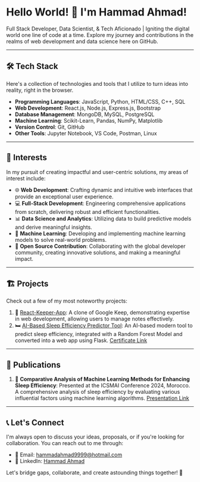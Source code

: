 # Hello World! 👋 I'm Hammad Ahmad!

Full Stack Developer, Data Scientist, & Tech Aficionado | Igniting the digital world one line of code at a time. Explore my journey and contributions in the realms of web development and data science here on GitHub.

---

## 🛠 Tech Stack

Here's a collection of technologies and tools that I utilize to turn ideas into reality, right in the browser.

- **Programming Languages**: JavaScript, Python, HTML/CSS, C++, SQL
- **Web Development**: React.js, Node.js, Express.js, Bootstrap
- **Database Management**: MongoDB, MySQL, PostgreSQL
- **Machine Learning**: Scikit-Learn, Pandas, NumPy, Matplotlib
- **Version Control**: Git, GitHub
- **Other Tools**: Jupyter Notebook, VS Code, Postman, Linux

---

## 🎯 Interests

In my pursuit of creating impactful and user-centric solutions, my areas of interest include:

- 🌐 **Web Development**: Crafting dynamic and intuitive web interfaces that provide an exceptional user experience.
- 💻 **Full-Stack Development**: Engineering comprehensive applications from scratch, delivering robust and efficient functionalities.
- 📊 **Data Science and Analytics**: Utilizing data to build predictive models and derive meaningful insights.
- 🤖 **Machine Learning**: Developing and implementing machine learning models to solve real-world problems.
- 🤝 **Open Source Contribution**: Collaborating with the global developer community, creating innovative solutions, and making a meaningful impact.

---

## 🏗 Projects

Check out a few of my most noteworthy projects:

1. 📝 [React-Keeper-App](https://1onn.github.io/React-Keeper-App/): A clone of Google Keep, demonstrating expertise in web development, allowing users to manage notes effectively.
2. 🛏️ [AI-Based Sleep Efficiency Predictor Tool](https://github.com/1onn/AI-Sleep-Efficiency-Predictor): An AI-based modern tool to predict sleep efficiency, integrated with a Random Forest Model and converted into a web app using Flask. [Certificate Link](https://photos.google.com/share/AF1QipPX5J7ggxEWyffV37KxHaCh7aLrNpDJf2eQTceUeJSqSKnmD_mWo1W4lNr7cNQ7ZA?key=Z3V0ODJlQUVQZzRBdDJCX2FfLVBvWWVWTFlZTjJR)

---

## 📄 Publications

1. 📘 **Comparative Analysis of Machine Learning Methods for Enhancing Sleep Efficiency**: Presented at the ICSMAI Conference 2024, Morocco. A comprehensive analysis of sleep efficiency by evaluating various influential factors using machine learning algorithms. [Presentation Link](https://www.youtube.com/watch?v=y0W-PCEUvZg&t=4s&ab_channel=HammadAhmad)

---

## 📞 Let's Connect

I'm always open to discuss your ideas, proposals, or if you're looking for collaboration. You can reach out to me through:

- 📧 Email: [hammadahmad9999@hotmail.com](mailto:hammadahmad9999@hotmail.com)
- 💼 LinkedIn: [Hammad Ahmad](https://www.linkedin.com/in/hammadahmad123/)

Let's bridge gaps, collaborate, and create astounding things together! 🚀
